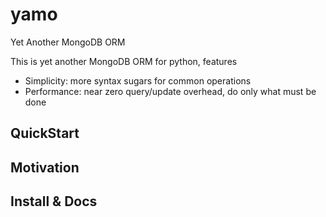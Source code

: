 # yamo
Yet Another MongoDB ORM

This is yet another MongoDB ORM for python, features

- Simplicity: more syntax sugars for common operations
- Performance: near zero query/update overhead, do only what must be done

## QuickStart

## Motivation

## Install & Docs


